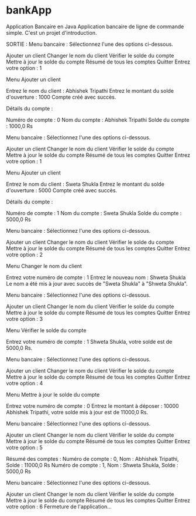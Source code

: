 # bankApp
Application Bancaire en Java
Application bancaire de ligne de commande simple. C'est un projet d'introduction.

SORTIE :
Menu bancaire : Sélectionnez l'une des options ci-dessous.

Ajouter un client
Changer le nom du client
Vérifier le solde du compte
Mettre à jour le solde du compte
Résumé de tous les comptes
Quitter
Entrez votre option : 1

Menu Ajouter un client

Entrez le nom du client : Abhishek Tripathi
Entrez le montant du solde d'ouverture : 1000
Compte créé avec succès.

Détails du compte :

Numéro de compte : 0
Nom du compte : Abhishek Tripathi
Solde du compte : 1000,0 Rs

Menu bancaire : Sélectionnez l'une des options ci-dessous.

Ajouter un client
Changer le nom du client
Vérifier le solde du compte
Mettre à jour le solde du compte
Résumé de tous les comptes
Quitter
Entrez votre option : 1

Menu Ajouter un client

Entrez le nom du client : Sweta Shukla
Entrez le montant du solde d'ouverture : 5000
Compte créé avec succès.

Détails du compte :

Numéro de compte : 1
Nom du compte : Sweta Shukla
Solde du compte : 5000,0 Rs

Menu bancaire : Sélectionnez l'une des options ci-dessous.

Ajouter un client
Changer le nom du client
Vérifier le solde du compte
Mettre à jour le solde du compte
Résumé de tous les comptes
Quitter
Entrez votre option : 2

Menu Changer le nom du client

Entrez votre numéro de compte : 1
Entrez le nouveau nom : Shweta Shukla
Le nom a été mis à jour avec succès de "Sweta Shukla" à "Shweta Shukla".

Menu bancaire : Sélectionnez l'une des options ci-dessous.

Ajouter un client
Changer le nom du client
Vérifier le solde du compte
Mettre à jour le solde du compte
Résumé de tous les comptes
Quitter
Entrez votre option : 3

Menu Vérifier le solde du compte

Entrez votre numéro de compte : 1
Shweta Shukla, votre solde est de 5000,0 Rs.

Menu bancaire : Sélectionnez l'une des options ci-dessous.

Ajouter un client
Changer le nom du client
Vérifier le solde du compte
Mettre à jour le solde du compte
Résumé de tous les comptes
Quitter
Entrez votre option : 4

Menu Mettre à jour le solde du compte

Entrez votre numéro de compte : 0
Entrez le montant à déposer : 10000
Abhishek Tripathi, votre solde mis à jour est de 11000,0 Rs.

Menu bancaire : Sélectionnez l'une des options ci-dessous.

Ajouter un client
Changer le nom du client
Vérifier le solde du compte
Mettre à jour le solde du compte
Résumé de tous les comptes
Quitter
Entrez votre option : 5

Résumé des comptes :
Numéro de compte : 0, Nom : Abhishek Tripathi, Solde : 11000,0 Rs
Numéro de compte : 1, Nom : Shweta Shukla, Solde : 5000,0 Rs

Menu bancaire : Sélectionnez l'une des options ci-dessous.

Ajouter un client
Changer le nom du client
Vérifier le solde du compte
Mettre à jour le solde du compte
Résumé de tous les comptes
Quitter
Entrez votre option : 6
Fermeture de l'application...

